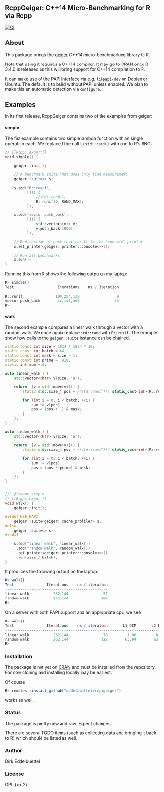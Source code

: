
## RcppGeiger: C++14 Micro-Benchmarking for R via Rcpp

[![CI](https://github.com/eddelbuettel/rcppgeiger/workflows/ci/badge.svg)](https://github.com/eddelbuettel/rcppgeiger/actions?query=workflow%3Aci)

## About

This package brings the [geiger](https://github.com/david-grs/geiger) C++14
micro-benchmarking library to R.

Note that using it requires a C++14 compiler. It may go to [CRAN](https://cran.r-project.org) once R 3.4.0
is released as this will bring support for C++14 compilation to R.

It can make use of the PAPI interface via e.g. `libpapi-dev` on Debian or Ubuntu.  The
default is to build without PAPI unless enabled.  We plan to make this an automatic
detection via `configure`.

## Examples

In its first release, RcppGeiger contains two of the examples from geiger:

#### simple

The fist example contains two simple lambda function with an single operation each.  We
replaced the call to `std::rand()` with one to R's RNG:

```c++
// [[Rcpp::export]]
void simple() {

    geiger::init();

    // A benchmark suite that does only time measurement
    geiger::suite<> s;

    s.add("R::runif",
          []() {
              //std::rand();
              R::runif(0, RAND_MAX);
          });

    s.add("vector push_back",
          []() {
              std::vector<int> v;
              v.push_back(1000);
          });

    // Redirection of each test result to the "console" printer
    s.set_printer<geiger::printer::console<>>();

    // Run all benchmarks
    s.run();
}

```

Running this from R shows the following outpu on my laptop:

```r
R> simple()
Test                    Iterations    ns / iteration
----------------------------------------------------
R::runif               109,254,138                 9
vector push_back        18,143,368                55
R> 
```

#### walk

The second example compares a linear walk through a vector with a random walk. We once
again replace `std::rand` with `R::runif`.  The example show how calls to the
`geiger::suite` instance can be chained.

```c++
static const int size = 1024 * 1024 * 16;
static const int batch = 64;
static const int mask = size - 1;
static const int prime = 7919;
static int sum = 0;

auto linear_walk() {
    std::vector<char> v(size, 'a');

    return  [v = std::move(v)]() {
        static std::size_t pos = /*std::rand()*/ static_cast<int>(R::runif(0, RAND_MAX)) & mask;

        for (int i = 0; i < batch; ++i) {
            sum += v[pos];
            pos = (pos + 1) & mask;
        }
    };
}

auto random_walk() {
    std::vector<char> v(size, 'a');

    return  [v = std::move(v)]() {
        static std::size_t pos = /*std::rand()*/ static_cast<int>(R::runif(0, RAND_MAX)) & mask;

        for (int i = 0; i < batch; ++i) {
            sum += v[pos];
            pos = (pos * prime) & mask;
        }
    };
}


//' @rdname simple
// [[Rcpp::export]]
void walk() {
    geiger::init();

#ifdef USE_PAPI
    geiger::suite<geiger::cache_profiler> s;
#else
    geiger::suite<> s;
#endif

    s.add("linear walk", linear_walk())
     .add("random walk", random_walk())
     .set_printer<geiger::printer::console<>>()
     .run(size / batch);
}

```

It produces the following output on the laptop:

```r
R> walk()
Test               Iterations    ns / iteration
-----------------------------------------------
linear walk           262,144                57
random walk           262,144               800
R> 
```

On a server with both PAPI support and an appropriate cpu, we see

```r
R> walk()
Test               Iterations    ns / iteration       L1 DCM       L2 DCM       L3 TCM
--------------------------------------------------------------------------------------
linear walk           262,144                78         1.00         0.03         0.03
random walk           262,144               322        63.94        63.48        25.55
R> 
```


### Installation

The package is not yet on [CRAN](https://cran.r-project.org) and must
be installed from the repository.  For now cloning and installing
locally may be easiest.  

Of course 

```r
R> remotes::install_github("eddelbuettel/rcppgeiger")
```

works as well.

### Status

The package is pretty new and raw. Expect changes. 

There are several TODO items (such as collecting data and bringing it back to R) which should be listed as well.

### Author

Dirk Eddelbuettel 

### License

GPL (>= 2)
